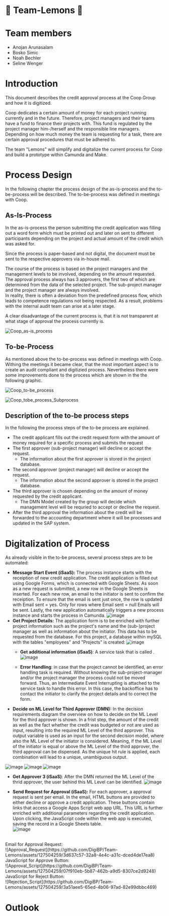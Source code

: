# :lemon: Team-Lemons :lemon:

# Team members <br />
* Anojan Arunasalam<br />
* Bosko Simic<br />
* Noah Bechler<br />
* Seline Wenger<br />

# Introduction <br />
This document describes the credit approval process at the Coop Group and how it is digitized.<br />

Coop dedicates a certain amount of money for each project running currently and in the future. Therefore, project managers and their teams have a fund to finance their projects with. This fund is regulated by the project manager him-/herself and the responsible line managers. Depending on how much money the team is requesting for a task, there are certain approval procedures that must be adhered to.<br />

The team "Lemons" will simplify and digitalize the current process for Coop and build a prototype within Camunda and Make.<br />

# Process Design <br />
In the following chapter the process design of the as-is-process and the to-be-process will be described. The to-be-process was defined in meetings with Coop. <br />

## As-Is-Process <br />
In the as-is-process the person submitting the credit application was filling out a word form which must be printed out and later on sent to different participants depending on the project and actual amount of the credit which was asked for. <br />

Since the process is paper-based and not digital, the document must be sent to the respective approvers via in-house mail.<br />

The course of the process is based on the project managers and the management levels to be involved, depending on the amount requested. The approval process always has 3 approvers, the first two of which are determined from the data of the selected project. The sub-project manager and the project manager are always involved.<br />
In reality, there is often a deviation from the predefined process flow, which leads to competence regulations not being respected. As a result, problems with the internal audit team can arise at a later stage. <br />

A clear disadvantage of the current process is, that it is not transparent at what stage of approval the process currently is. <br />


![Coop_as-is_process](https://github.com/DigiBP/Team-Lemons/assets/127504259/2918f95d-26d7-43e6-8139-100e21d7506e)


## To-be-Process <br />
As mentioned above the to-be-process was defined in meetings with Coop. Withing the meetings it became clear, that the most important aspect is to create an audit compliant and digitizied process. Nevertheless there were some improvements done to the process which are shown in the the following graphic. <br />

![Coop_to-be_process](https://github.com/DigiBP/Team-Lemons/assets/127504259/87b4ceb3-8a4e-49a5-bb02-1b1e40a48885)


![Coop_tobe_process_Subprocess](https://github.com/DigiBP/Team-Lemons/assets/127504259/0fb53a2f-b3f4-424b-85ca-4d44539be658)

## Description of the to-be process steps
In the following the process steps of the to-be process are explained. 
* The credit applicant fills out the credit request form with the amount of money required for a specific process and submits the   request
* The first approver (sub-project manager) will decline or accept the request.
  * The information about the first approver is stored in the project database.
* The second approver (project manager) will decline or accept the request.
   * The information about the second approver is stored in the project database.
* The third approver is chosen depending on the amount of money requested by the credit applicant. 
  * The DMN Model created by the group will decide which management level will be requried to accept or decline the request. 
* After the third approval the information about the credit will be forwarded to the accounting department where it will be processes and updated in the SAP system.

# Digitalization of Process <br />
As already visible in the to-be process, several process steps are to be automated: 
* **Message Start Event (iSaaS):** The process instance starts with the receiption of new credit application. The credit application is filled out using Google Forms, which is connected with Google Sheets. As soon as a new request is submitted, a new row in the Google Sheets is inserted. For each new row, an email to the initiator is sent to confirm the receiption. To ensure that the email is sent just once, the row is updated with Email sent = yes. Only for rows where Email sent = null Emails will be sent. Lastly, the new application automatically triggers a new process instance and starts the process in Camunda.
![image](https://user-images.githubusercontent.com/127504259/235854898-c886ee63-9be6-464d-a459-12ba72591bc6.png)
* **Get Project Details:** The application form is to be enriched with further project information such as the project's name and the (sub-)project manager as well as information about the initiator. This data has to be requested from the database. For this project, a database within mySQL with the tables "employees" and "Projects" is created:
![image](https://github.com/DigiBP/Team-Lemons/assets/127504259/195451a6-3167-4373-9b82-2ec0dee45a66)
  * **Get additional information (iSaaS)**: A service task that is called . 
 ![image](https://github.com/DigiBP/Team-Lemons/assets/127504259/39bbbc7f-266a-434d-bac6-da944e1dfdfa)

  * **Error Handling**: in case that the project cannot be identified, an error handling task is required. Without knowing the sub-project-manager and/or the project manager the process could not be moved forward. Thus, an Intermediate Event Interrupting is attached to the service task to handle this error. In this case, the backoffice has to contact the initiator to clarify the project details and to correct the form. 
* **Decide on ML Level for Third Approver (DMN):** In the decision requirements diagram the overview on how to decide on the ML Level for the third approver is shown. In a frist step, the amount of the credit as well as the fact whether the credit was budgeted or not are used as input, resulting into the required ML Level of the third approver. This output variable is used as an input for the second decision model, where also the ML Level of the initiator is considered. Meaning, if the ML Level of the initiator is equal or above the ML Level of the third approver, the third approval can be dispensed. As the unique hit rule is applied, each combination will lead to a unique, unambiguous output. 

![image](https://github.com/DigiBP/Team-Lemons/assets/127504259/8df4b4f6-0487-4065-8178-d86cb6891cde)
![image](https://github.com/DigiBP/Team-Lemons/assets/127504259/2c613dee-844f-4264-9718-fb5e76ee7b49)
![image](https://github.com/DigiBP/Team-Lemons/assets/127504259/a889e7aa-1f6f-468a-a165-4fab5cea044c)

* **Get Approver 3 (iSaaS)**: After the DMN returned the ML Level of the thrid approver, the user behind this ML Level can be identified. 
![image](https://github.com/DigiBP/Team-Lemons/assets/127504259/98e32f67-05b5-48d8-b26b-149dc9791585)


* **Send Request for Approval (iSaaS):** For each approver, a approval request is sent per email. In the email, HTML buttons are provided to either decline or approve a credit application. These buttons contain links that access a Google Apps Script web app URL. This URL is further enriched with additional parameters regarding the credit application. Upon clicking, the JavaScript code within the web app is executed, saving the record in a Google Sheets table.<br />
![image](https://github.com/DigiBP/Team-Lemons/assets/127504259/0d8a8715-4250-4abb-95da-44fff0197cd0)
<br />
Email for Approval Request: <br />
![Approval_Request](https://github.com/DigiBP/Team-Lemons/assets/127504259/3d637c57-32a8-4e4c-a31c-dced4de17ea8)
JavaScript for Approve Button: <br />
![Approval_Script](https://github.com/DigiBP/Team-Lemons/assets/127504259/07f910eb-5b87-462b-a9d5-8307ce2d9248)
JavaScript for Reject Button: <br />
![Rejection_Script](https://github.com/DigiBP/Team-Lemons/assets/127504259/3a51aee5-65ed-4b06-97ad-82e99dbbc469)





# Outlook
